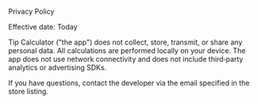Privacy Policy

Effective date: Today

Tip Calculator ("the app") does not collect, store, transmit, or share any personal data. All calculations are performed locally on your device. The app does not use network connectivity and does not include third‑party analytics or advertising SDKs.

If you have questions, contact the developer via the email specified in the store listing.